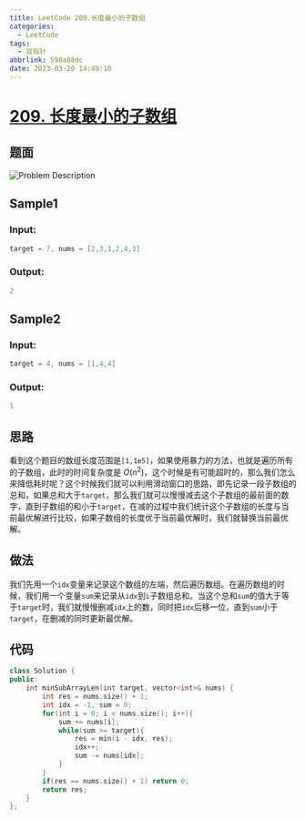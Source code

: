 ```yaml
---
title: LeetCode 209.长度最小的子数组
categories:
  - LeetCode
tags:
  - 双指针
abbrlink: 598a88dc
date: 2023-03-20 14:49:10
---
```

# [209. 长度最小的子数组](https://leetcode.cn/problems/minimum-size-subarray-sum/description/)

## 题面

![Problem Description](https://cdn.jsdelivr.net/gh/zhangyufeng0123/ImageHosting/img/209.png)

## Sample1

### Input:

```cpp
target = 7, nums = [2,3,1,2,4,3]
```

### Output:

```cpp
2
```

## Sample2

### Input:

```cpp
target = 4, nums = [1,4,4]
```

### Output:

```cpp
1
```

## 思路

看到这个题目的数组长度范围是`[1,1e5]`，如果使用暴力的方法，也就是遍历所有的子数组，此时的时间复杂度是 $O(n^2)$，这个时候是有可能超时的，那么我们怎么来降低耗时呢？这个时候我们就可以利用滑动窗口的思路，即先记录一段子数组的总和，如果总和大于`target`，那么我们就可以慢慢减去这个子数组的最前面的数字，直到子数组的和小于`target`，在减的过程中我们统计这个子数组的长度与当前最优解进行比较，如果子数组的长度优于当前最优解时，我们就替换当前最优解。

## 做法

我们先用一个`idx`变量来记录这个数组的左端，然后遍历数组。在遍历数组的时候，我们用一个变量`sum`来记录从`idx`到`i`子数组总和。当这个总和`sum`的值大于等于`target`时，我们就慢慢删减`idx`上的数，同时把`idx`后移一位，直到`sum`小于`target`，在删减的同时更新最优解。

## 代码

```cpp
class Solution {
public:
    int minSubArrayLen(int target, vector<int>& nums) {
        int res = nums.size() + 1;
        int idx = -1, sum = 0;
        for(int i = 0; i < nums.size(); i++){
            sum += nums[i];
            while(sum >= target){
                res = min(i - idx, res);
                idx++;
                sum -= nums[idx];
            }
        }
        if(res == nums.size() + 1) return 0;
        return res;
    }
};
```